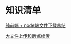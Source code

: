 # 知识清单

[纯前端 + node端文件下载总结](https://github.com/luffyZh/frontend-download-sample)

[大文件上传和断点续传](https://juejin.cn/post/6844904046436843527)